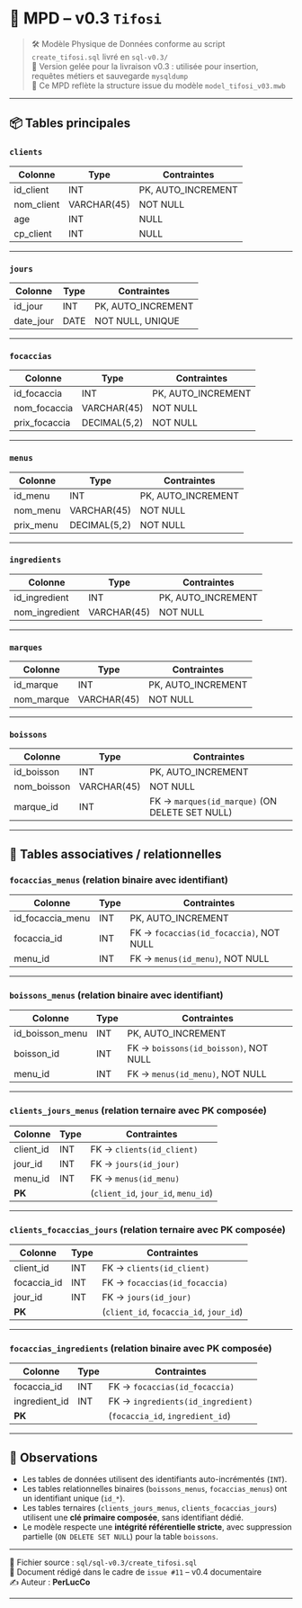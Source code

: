 # 🧩 MPD – v0.3 `Tifosi`

> 🛠️ Modèle Physique de Données conforme au script `create_tifosi.sql` livré en `sql-v0.3/`  
> 🔹 Version gelée pour la livraison v0.3 : utilisée pour insertion, requêtes métiers et sauvegarde `mysqldump`  
> 📎 Ce MPD reflète la structure issue du modèle `model_tifosi_v03.mwb`

---

## 📦 Tables principales

### `clients`

| Colonne       | Type        | Contraintes            |
|---------------|-------------|------------------------|
| id_client     | INT         | PK, AUTO_INCREMENT     |
| nom_client    | VARCHAR(45) | NOT NULL               |
| age           | INT         | NULL                   |
| cp_client     | INT         | NULL                   |

---

### `jours`

| Colonne       | Type  | Contraintes            |
|---------------|-------|------------------------|
| id_jour       | INT   | PK, AUTO_INCREMENT     |
| date_jour     | DATE  | NOT NULL, UNIQUE       |

---

### `focaccias`

| Colonne         | Type         | Contraintes            |
|------------------|--------------|------------------------|
| id_focaccia      | INT          | PK, AUTO_INCREMENT     |
| nom_focaccia     | VARCHAR(45)  | NOT NULL               |
| prix_focaccia    | DECIMAL(5,2) | NOT NULL               |

---

### `menus`

| Colonne       | Type         | Contraintes            |
|---------------|--------------|------------------------|
| id_menu       | INT          | PK, AUTO_INCREMENT     |
| nom_menu      | VARCHAR(45)  | NOT NULL               |
| prix_menu     | DECIMAL(5,2) | NOT NULL               |

---

### `ingredients`

| Colonne         | Type         | Contraintes            |
|------------------|--------------|------------------------|
| id_ingredient    | INT          | PK, AUTO_INCREMENT     |
| nom_ingredient   | VARCHAR(45)  | NOT NULL               |

---

### `marques`

| Colonne     | Type         | Contraintes            |
|-------------|--------------|------------------------|
| id_marque   | INT          | PK, AUTO_INCREMENT     |
| nom_marque  | VARCHAR(45)  | NOT NULL               |

---

### `boissons`

| Colonne       | Type         | Contraintes                        |
|----------------|--------------|------------------------------------|
| id_boisson     | INT          | PK, AUTO_INCREMENT                 |
| nom_boisson    | VARCHAR(45)  | NOT NULL                           |
| marque_id      | INT          | FK → `marques(id_marque)` (ON DELETE SET NULL) |

---

## 🔗 Tables associatives / relationnelles

### `focaccias_menus` (relation binaire avec identifiant)

| Colonne            | Type | Contraintes                             |
|--------------------|------|------------------------------------------|
| id_focaccia_menu   | INT  | PK, AUTO_INCREMENT                      |
| focaccia_id        | INT  | FK → `focaccias(id_focaccia)`, NOT NULL |
| menu_id            | INT  | FK → `menus(id_menu)`, NOT NULL         |

---

### `boissons_menus` (relation binaire avec identifiant)

| Colonne           | Type | Contraintes                             |
|-------------------|------|------------------------------------------|
| id_boisson_menu   | INT  | PK, AUTO_INCREMENT                      |
| boisson_id        | INT  | FK → `boissons(id_boisson)`, NOT NULL   |
| menu_id           | INT  | FK → `menus(id_menu)`, NOT NULL         |

---

### `clients_jours_menus` (relation ternaire avec PK composée)

| Colonne     | Type | Contraintes                       |
|-------------|------|-----------------------------------|
| client_id   | INT  | FK → `clients(id_client)`         |
| jour_id     | INT  | FK → `jours(id_jour)`             |
| menu_id     | INT  | FK → `menus(id_menu)`             |
| **PK**      |      | (`client_id`, `jour_id`, `menu_id`) |

---

### `clients_focaccias_jours` (relation ternaire avec PK composée)

| Colonne      | Type | Contraintes                          |
|--------------|------|--------------------------------------|
| client_id    | INT  | FK → `clients(id_client)`            |
| focaccia_id  | INT  | FK → `focaccias(id_focaccia)`        |
| jour_id      | INT  | FK → `jours(id_jour)`                |
| **PK**       |      | (`client_id`, `focaccia_id`, `jour_id`) |

---

### `focaccias_ingredients` (relation binaire avec PK composée)

| Colonne        | Type | Contraintes                             |
|----------------|------|------------------------------------------|
| focaccia_id    | INT  | FK → `focaccias(id_focaccia)`           |
| ingredient_id  | INT  | FK → `ingredients(id_ingredient)`       |
| **PK**         |      | (`focaccia_id`, `ingredient_id`)        |

---

## 🔎 Observations

- Les tables de données utilisent des identifiants auto-incrémentés (`INT`).
- Les tables relationnelles binaires (`boissons_menus`, `focaccias_menus`) ont un identifiant unique (`id_*`).
- Les tables ternaires (`clients_jours_menus`, `clients_focaccias_jours`) utilisent une **clé primaire composée**, sans identifiant dédié.
- Le modèle respecte une **intégrité référentielle stricte**, avec suppression partielle (`ON DELETE SET NULL`) pour la table `boissons`.

---

📂 Fichier source : `sql/sql-v0.3/create_tifosi.sql`  
🧾 Document rédigé dans le cadre de `issue #11` – v0.4 documentaire  
✍️ Auteur : **PerLucCo**

---
